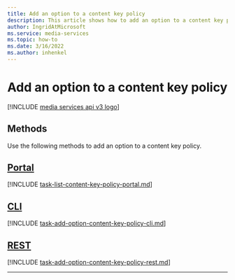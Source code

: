```yaml
---
title: Add an option to a content key policy
description: This article shows how to add an option to a content key policy.
author: IngridAtMicrosoft
ms.service: media-services
ms.topic: how-to
ms.date: 3/16/2022
ms.author: inhenkel
---
```


# Add an option to a content key policy

[!INCLUDE [media services api v3 logo](./includes/v3-hr.md)]

## Methods

Use the following methods to add an option to a content key policy.

## [Portal](#tab/portal/)

[!INCLUDE [task-list-content-key-policy-portal.md](includes/task-list-content-key-policy-portal.md)]

## [CLI](#tab/cli/)

[!INCLUDE [task-add-option-content-key-policy-cli.md](includes/task-add-option-content-key-policy-cli.md)]

## [REST](#tab/rest/)

[!INCLUDE [task-add-option-content-key-policy-rest.md](includes/task-add-option-content-key-policy-rest.md)]

---
